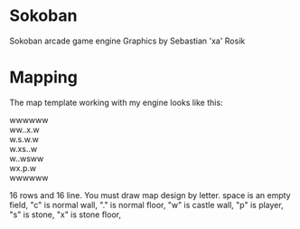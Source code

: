 # Sokoban
Sokoban arcade game engine
Graphics by Sebastian 'xa' Rosik

# Mapping
The map template working with my engine looks like this:
                
                
                
   wwwwww       
  ww..x.w       
  w.s.w.w       
  w.xs..w       
  w..wsww       
  wx.p.w        
  wwwwww        
                
                
                
                
                
                
                
16 rows and 16 line.
You must draw map design by letter.
space is an empty field,
"c" is normal wall,
"." is normal floor,
"w" is castle wall,
"p" is player,
"s" is stone,
"x" is stone floor,
